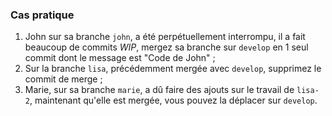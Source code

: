 ### Cas pratique

1. John sur sa branche `john`, a été perpétuellement interrompu, il a fait beaucoup de commits _WIP_,
mergez sa branche sur `develop` en 1 seul commit dont le message est "Code de John" ;
2. Sur la branche `lisa`, précédemment mergée avec `develop`, supprimez le commit de merge ;
3. Marie, sur sa branche `marie`, a dû faire des ajouts sur le travail de `lisa-2`,
maintenant qu'elle est mergée, vous pouvez la déplacer sur `develop`.
